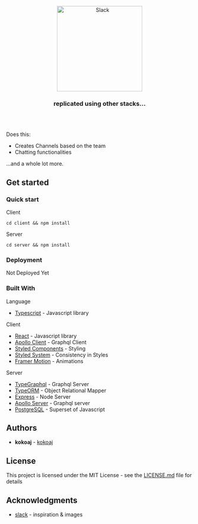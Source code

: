 <p align="center">
  <img src="https://i.pinimg.com/originals/2b/26/43/2b26437d72e949db88e62d251c736c45.gif" width="230" alt="Slack" />
</p>

<h3 align="center">
  replicated using other stacks...
</h3>

<br>

<br>


Does this:

-   Creates Channels based on the team
-   Chatting functionalities

...and a whole lot more.

## Get started

### Quick start

Client
```
cd client && npm install
```

Server
```
cd server && npm install
```

### Deployment

Not Deployed Yet

### Built With

Language
* [Typescript](https://reactjs.org/) - Javascript library

Client
* [React](https://reactjs.org/) - Javascript library
* [Apollo Client](https://www.apollographql.com/docs/react/) - Graphql Client
* [Styled Components](https://styled-components.com) - Styling
* [Styled System](https://styled-system.com) - Consistency in Styles
* [Framer Motion](https://www.framer.com/motion/) - Animations


Server
* [TypeGraphql]() - Graphql Server
* [TypeORM](https://typeorm.io/) - Object Relational Mapper
* [Express](https://expressjs.com/) - Node Server
* [Apollo Server](https://www.apollographql.com/server/) - Graphql server
* [PostgreSQL](https://www.typescriptlang.org/) - Superset of Javascript



## Authors

* **kokoaj** - [kokoaj](https://github.com/kokiebisu)

## License

This project is licensed under the MIT License - see the [LICENSE.md](LICENSE.md) file for details

## Acknowledgments

* [slack](https://slack.com) - inspiration & images
